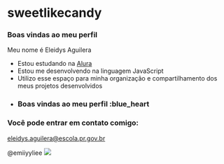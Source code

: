# sweetlikecandy
### Boas vindas ao meu perfil 

Meu nome é Eleidys Aguilera
- Estou estudando na [Alura](https://www.alura.com.br)
- Estou me desenvolvendo na linguagem JavaScript
- Utilizo esse espaço para minha organização e compartilhamento dos meus projetos desenvolvidos
- ### Boas vindas ao meu perfil :blue_heart

### Você pode entrar em contato comigo:

eleidys.aguilera@escola.pr.gov.br

@emiiyyliee
![](https://media1.tenor.com/m/4fFnS_Yi3HMAAAAC/garu-enojado.gif)
